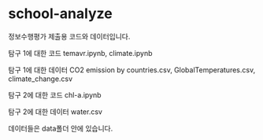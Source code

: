# school-analyze
정보수행평가 제출용 코드와 데이터입니다.

탐구 1에 대한 코드 
temavr.ipynb, climate.ipynb

탐구 1에 대한 데이터 
CO2 emission by countries.csv, GlobalTemperatures.csv, climate_change.csv


탐구 2에 대한 코드
chl-a.ipynb

탐구 2에 대한 데이터
water.csv

데이터들은 data폴더 안에 있습니다.
